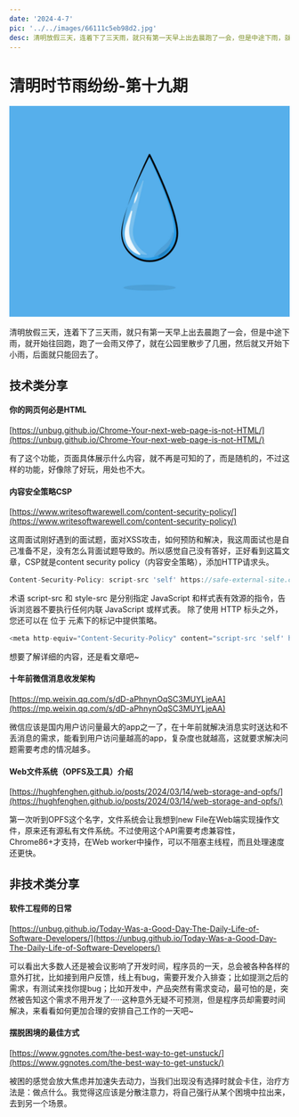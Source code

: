 ```yaml
---
date: '2024-4-7'
pic: '../../images/66111c5eb98d2.jpg'
desc: 清明放假三天，连着下了三天雨，就只有第一天早上出去晨跑了一会，但是中途下雨，就开始往回跑，跑了一会雨又停了，就在公园里散步了几圈，然后就又开始下小雨，后面就只能回去了。
---
```

# 清明时节雨纷纷-第十九期

![original-954d958cc39e4c8f7dfc45341c909bbb.jpg](../../images/66111c5eb98d2.jpg)


清明放假三天，连着下了三天雨，就只有第一天早上出去晨跑了一会，但是中途下雨，就开始往回跑，跑了一会雨又停了，就在公园里散步了几圈，然后就又开始下小雨，后面就只能回去了。

## 技术类分享

#### <!DOCTYPE aigc>你的网页何必是HTML
[https://unbug.github.io/Chrome-Your-next-web-page-is-not-HTML/](https://unbug.github.io/Chrome-Your-next-web-page-is-not-HTML/)

有了这个功能，页面具体展示什么内容，就不再是可知的了，而是随机的，不过这样的功能，好像除了好玩，用处也不大。

#### 

#### 内容安全策略CSP

[https://www.writesoftwarewell.com/content-security-policy/](https://www.writesoftwarewell.com/content-security-policy/)

这周面试刚好遇到的面试题，面对XSS攻击，如何预防和解决，我这周面试也是自己准备不足，没有怎么背面试题导致的。所以感觉自己没有答好，正好看到这篇文章，CSP就是content security policy（内容安全策略），添加HTTP请求头。

```javascript
Content-Security-Policy: script-src 'self' https://safe-external-site.com; style-src 'self'
```

术语 script-src 和 style-src 是分别指定 JavaScript 和样式表有效源的指令，告诉浏览器不要执行任何内联 JavaScript 或样式表。
除了使用 HTTP 标头之外，您还可以在 <meta> 位于 <head> 元素下的标记中提供策略。

```javascript
<meta http-equiv="Content-Security-Policy" content="script-src 'self' https://safe-external-site.com">
```

想要了解详细的内容，还是看文章吧~


#### 十年前微信消息收发架构

[https://mp.weixin.qq.com/s/dD-aPhnynOqSC3MUYLjeAA](https://mp.weixin.qq.com/s/dD-aPhnynOqSC3MUYLjeAA)

微信应该是国内用户访问量最大的app之一了，在十年前就解决消息实时送达和不丢消息的需求，能看到用户访问量越高的app，复杂度也就越高，这就要求解决问题需要考虑的情况越多。

#### Web文件系统（OPFS及工具）介绍

[https://hughfenghen.github.io/posts/2024/03/14/web-storage-and-opfs/](https://hughfenghen.github.io/posts/2024/03/14/web-storage-and-opfs/)

第一次听到OPFS这个名字，文件系统会让我想到new File在Web端实现操作文件，原来还有源私有文件系统。不过使用这个API需要考虑兼容性，Chrome86+才支持，在Web worker中操作，可以不阻塞主线程，而且处理速度还更快。

## 非技术类分享

#### 软件工程师的日常

[https://unbug.github.io/Today-Was-a-Good-Day-The-Daily-Life-of-Software-Developers/](https://unbug.github.io/Today-Was-a-Good-Day-The-Daily-Life-of-Software-Developers/)

可以看出大多数人还是被会议影响了开发时间，程序员的一天，总会被各种各样的意外打扰，比如接到用户反馈，线上有bug，需要开发介入排查；比如提测之后的需求，有测试来找你提bug；比如开发中，产品突然有需求变动，最可怕的是，突然被告知这个需求不用开发了·····这种意外无疑不可预测，但是程序员却需要时间解决，来看看如何更加合理的安排自己工作的一天吧~


#### 摆脱困境的最佳方式

[https://www.ggnotes.com/the-best-way-to-get-unstuck/](https://www.ggnotes.com/the-best-way-to-get-unstuck/)

被困的感觉会放大焦虑并加速失去动力，当我们出现没有选择时就会卡住，治疗方法是：做点什么。我觉得这应该是分散注意力，将自己强行从某个困境中拉出来，去到另一个场景。

